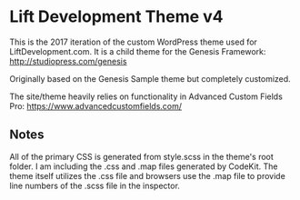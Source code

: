 # Lift Development Theme v4

This is the 2017 iteration of the custom WordPress theme used for LiftDevelopment.com. It is a child theme for the Genesis Framework: http://studiopress.com/genesis

Originally based on the Genesis Sample theme but completely customized.

The site/theme heavily relies on functionality in Advanced Custom Fields Pro: https://www.advancedcustomfields.com/


## Notes

All of the primary CSS is generated from style.scss in the theme's root folder. I am including the .css and .map files generated by CodeKit. The theme itself utilizes the .css file and browsers use the .map file to provide line numbers of the .scss file in the inspector.